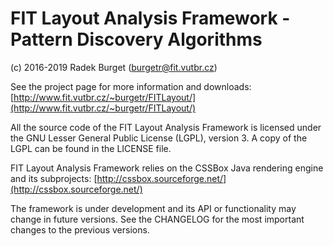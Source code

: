 FIT Layout Analysis Framework - Pattern Discovery Algorithms
============================================================
(c) 2016-2019 Radek Burget (burgetr@fit.vutbr.cz)

See the project page for more information and downloads:
[http://www.fit.vutbr.cz/~burgetr/FITLayout/](http://www.fit.vutbr.cz/~burgetr/FITLayout/)

All the source code of the FIT Layout Analysis Framework is licensed under the GNU Lesser General
Public License (LGPL), version 3. A copy of the LGPL can be found 
in the LICENSE file.

FIT Layout Analysis Framework relies on the CSSBox Java rendering engine and its subprojects:
[http://cssbox.sourceforge.net/](http://cssbox.sourceforge.net/)

The framework is under development and its API or functionality may change in future versions.
See the CHANGELOG for the most important changes to the previous versions.
